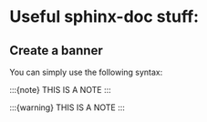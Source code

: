 # Useful sphinx-doc stuff:

## Create a banner
You can simply use the following syntax:

:::{note}
THIS IS A NOTE
:::

:::{warning}
THIS IS A NOTE
:::
